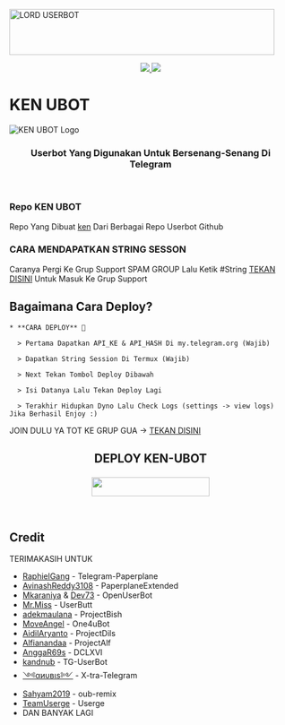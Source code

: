 <a href="https://cooltext.com"><img src="https://images.cooltext.com/5539786.gif" width="473" height="82" alt="LORD USERBOT" /></a>


<p align="center">
  <a href="https://github.com/kenzx23/KEN-UBOT/fork">
    <img src="https://img.shields.io/github/forks/kenzx23/KEN-UBOT?label=Fork&style=social">
    
  </a>
  <a href="https://github.com/kenzx23/KEN-UBOT">
    <img src="https://img.shields.io/github/stars/kenzx23/KEN-UBOT?style=social">
  </a>
</p>  

# KEN UBOT
![KEN UBOT Logo](https://telegra.ph/file/d8d68d650cb527039e105.jpg)

<h3 align="center">Userbot Yang Digunakan Untuk Bersenang-Senang Di Telegram</h3>
<p align="center">&nbsp;</p>

### Repo KEN UBOT
Repo Yang Dibuat [ken](https://t.me/xgothboi) Dari Berbagai Repo Userbot Github 


### CARA MENDAPATKAN STRING SESSON

Caranya Pergi Ke Grup Support SPAM GROUP Lalu Ketik #String [TEKAN DISINI](https://t.me/zeusspam) Untuk Masuk Ke Grup Support

## Bagaimana Cara Deploy?

```
* **CARA DEPLOY** 🔧

  > Pertama Dapatkan API_KE & API_HASH Di my.telegram.org (Wajib)

  > Dapatkan String Session Di Termux (Wajib)

  > Next Tekan Tombol Deploy Dibawah

  > Isi Datanya Lalu Tekan Deploy Lagi

  > Terakhir Hidupkan Dyno Lalu Check Logs (settings -> view logs) Jika Berhasil Enjoy :)
```
JOIN DULU YA TOT KE GRUP GUA -> [TEKAN DISINI](https://t.me/zxnihbang)
## <p align="center">DEPLOY KEN-UBOT</p>


<p align="center"><a href="https://heroku.com/deploy?template=https://github.com/kenzx23/KEN-UBOT/tree/KEN-UBOT"> <img src="https://img.shields.io/badge/Deploy%20Ke%20Heroku-blue?style=flat&logo=heroku" width="210" height="34.45" /></a></p>

<br>
</p>

## Credit
TERIMAKASIH UNTUK

*   [RaphielGang](https://github.com/RaphielGang) - Telegram-Paperplane
*   [AvinashReddy3108](https://github.com/AvinashReddy3108) - PaperplaneExtended
*   [Mkaraniya](https://github.com/mkaraniya) & [Dev73](https://github.com/Devp73) - OpenUserBot
*   [Mr.Miss](https://github.com/keselekpermen69) - UserButt
*   [adekmaulana](https://github.com/adekmaulana) - ProjectBish
*   [MoveAngel](https://github.com/MoveAngel) - One4uBot
*   [AidilAryanto](https://github.com/aidilaryanto) - ProjectDils 
*   [Alfianandaa](https://github.com/alfianandaa/ProjectAlf) - ProjectAlf
*   [AnggaR69s](https://github.com/GengKapak/DCLXVI) - DCLXVI
*   [kandnub](https://github.com/kandnub) - TG-UserBot
*   [༺αиυвιѕ༻](https://github.com/Dark-Princ3) - X-tra-Telegram
*   [Sahyam2019](https://github.com/sahyam2019/oub-remix) - oub-remix
*   [TeamUserge](https://github.com/UsergeTeam/Userge) - Userge
*   DAN BANYAK LAGI 
